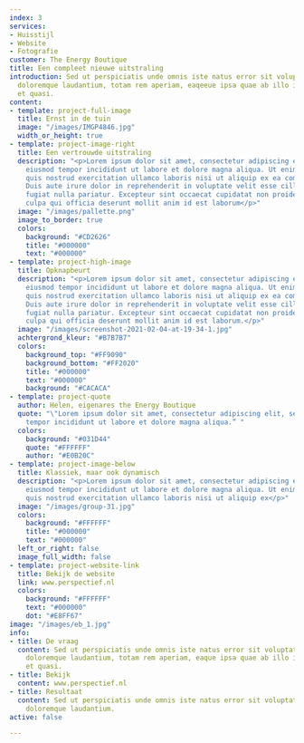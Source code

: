 ```yaml
---
index: 3
services:
- Huisstijl
- Website
- Fotografie
customer: The Energy Boutique
title: Een compleet nieuwe uitstraling
introduction: Sed ut perspiciatis unde omnis iste natus error sit voluptatem accusantium
  doloremque laudantium, totam rem aperiam, eaqeeue ipsa quae ab illo inventore veritatis
  et quasi.
content:
- template: project-full-image
  title: Ernst in de tuin
  image: "/images/IMGP4846.jpg"
  width_or_height: true
- template: project-image-right
  title: Een vertrouwde uitstraling
  description: "<p>Lorem ipsum dolor sit amet, consectetur adipiscing elit, sed do
    eiusmod tempor incididunt ut labore et dolore magna aliqua. Ut enim ad minim veniam,
    quis nostrud exercitation ullamco laboris nisi ut aliquip ex ea commodo consequat.
    Duis aute irure dolor in reprehenderit in voluptate velit esse cillum dolore eu
    fugiat nulla pariatur. Excepteur sint occaecat cupidatat non proident, sunt in
    culpa qui officia deserunt mollit anim id est laborum</p>"
  image: "/images/pallette.png"
  image_to_border: true
  colors:
    background: "#CD2626"
    title: "#000000"
    text: "#000000"
- template: project-high-image
  title: Opknapbeurt
  description: "<p>Lorem ipsum dolor sit amet, consectetur adipiscing elit, sed do
    eiusmod tempor incididunt ut labore et dolore magna aliqua. Ut enim ad minim veniam,
    quis nostrud exercitation ullamco laboris nisi ut aliquip ex ea commodo consequat.
    Duis aute irure dolor in reprehenderit in voluptate velit esse cillum dolore eu
    fugiat nulla pariatur. Excepteur sint occaecat cupidatat non proident, sunt in
    culpa qui officia deserunt mollit anim id est laborum.</p>"
  image: "/images/screenshot-2021-02-04-at-19-34-1.jpg"
  achtergrond_kleur: "#B7B7B7"
  colors:
    background_top: "#FF9090"
    background_bottom: "#FF2020"
    title: "#000000"
    text: "#000000"
    background: "#CACACA"
- template: project-quote
  author: Helen, eigenares the Energy Boutique
  quote: "\"Lorem ipsum dolor sit amet, consectetur adipiscing elit, sed do eiusmod
    tempor incididunt ut labore et dolore magna aliqua.” "
  colors:
    background: "#031D44"
    quote: "#FFFFFF"
    author: "#E0B20C"
- template: project-image-below
  title: Klassiek, maar ook dynamisch
  description: "<p>Lorem ipsum dolor sit amet, consectetur adipiscing elit, sed do
    eiusmod tempor incididunt ut labore et dolore magna aliqua. Ut enim ad minim veniam,
    quis nostrud exercitation ullamco laboris nisi ut aliquip ex</p>"
  image: "/images/group-31.jpg"
  colors:
    background: "#FFFFFF"
    title: "#000000"
    text: "#000000"
  left_or_right: false
  image_full_width: false
- template: project-website-link
  title: Bekijk de website
  link: www.perspectief.nl
  colors:
    background: "#FFFFFF"
    text: "#000000"
    dot: "#E8FF67"
image: "/images/eb_1.jpg"
info:
- title: De vraag
  content: Sed ut perspiciatis unde omnis iste natus error sit voluptatem accusantium
    doloremque laudantium, totam rem aperiam, eaque ipsa quae ab illo inventore veritatis
    et quasi.
- title: Bekijk
  content: www.perspectief.nl
- title: Resultaat
  content: Sed ut perspiciatis unde omnis iste natus error sit voluptatem accusantium
    doloremque laudantium.
active: false

---
```

